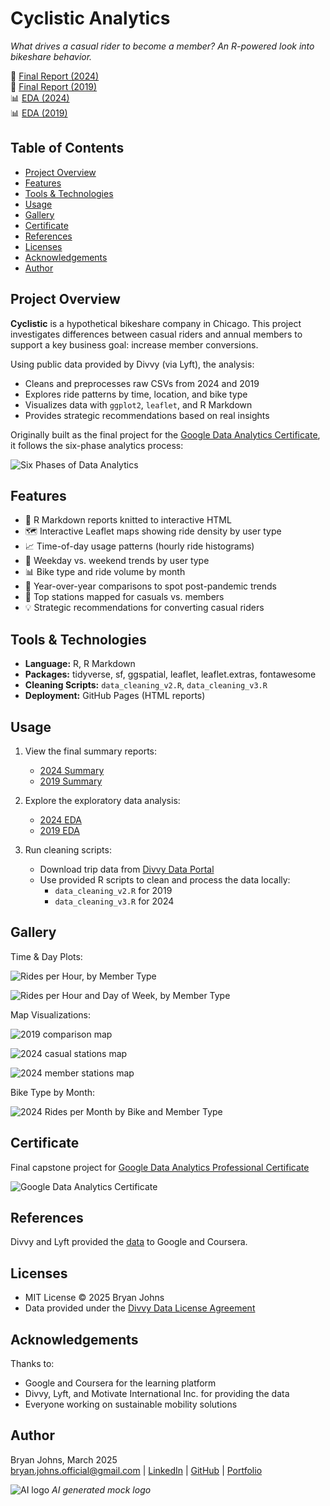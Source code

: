 # Cyclistic Analytics

*What drives a casual rider to become a member? An R-powered look into bikeshare behavior.*

🔗 [Final Report (2024)](https://johbry17.github.io/Cyclistic-Analytics/summary_2024.html)  
🔗 [Final Report (2019)](https://johbry17.github.io/Cyclistic-Analytics/summary_2019.html)  
📊 [EDA (2024)](https://johbry17.github.io/Cyclistic-Analytics/scratch_pad_2024.html)  
📊 [EDA (2019)](https://johbry17.github.io/Cyclistic-Analytics/scratch_pad_2019.html)

## Table of Contents

- [Project Overview](#project-overview)
- [Features](#features)
- [Tools & Technologies](#tools--technologies)
- [Usage](#usage)
- [Gallery](#gallery)
- [Certificate](#certificate)
- [References](#references)
- [Licenses](#licenses)
- [Acknowledgements](#acknowledgements)
- [Author](#author)

## Project Overview

**Cyclistic** is a hypothetical bikeshare company in Chicago. This project investigates differences between casual riders and annual members to support a key business goal: increase member conversions.

Using public data provided by Divvy (via Lyft), the analysis:
- Cleans and preprocesses raw CSVs from 2024 and 2019
- Explores ride patterns by time, location, and bike type
- Visualizes data with `ggplot2`, `leaflet`, and R Markdown
- Provides strategic recommendations based on real insights

Originally built as the final project for the [Google Data Analytics Certificate](https://www.coursera.org/professional-certificates/google-data-analytics), it follows the six-phase analytics process:

![Six Phases of Data Analytics](./resources/images/six_phases_of_data_analytics.png)

## Features

- 📄 R Markdown reports knitted to interactive HTML
- 🗺️ Interactive Leaflet maps showing ride density by user type
- 📈 Time-of-day usage patterns (hourly ride histograms)
- 📆 Weekday vs. weekend trends by user type
- 📊 Bike type and ride volume by month
- 🧭 Year-over-year comparisons to spot post-pandemic trends
- 📌 Top stations mapped for casuals vs. members
- 💡 Strategic recommendations for converting casual riders

## Tools & Technologies

- **Language:** R, R Markdown
- **Packages:** tidyverse, sf, ggspatial, leaflet, leaflet.extras, fontawesome
- **Cleaning Scripts:** `data_cleaning_v2.R`, `data_cleaning_v3.R`
- **Deployment:** GitHub Pages (HTML reports)

## Usage

1. View the final summary reports:
   - [2024 Summary](https://johbry17.github.io/Cyclistic-Analytics/summary_2024.html)
   - [2019 Summary](https://johbry17.github.io/Cyclistic-Analytics/summary_2019.html)

2. Explore the exploratory data analysis:
   - [2024 EDA](https://johbry17.github.io/Cyclistic-Analytics/scratch_pad_2024.html)
   - [2019 EDA](https://johbry17.github.io/Cyclistic-Analytics/scratch_pad_2019.html)

3. Run cleaning scripts:
   - Download trip data from [Divvy Data Portal](https://divvy-tripdata.s3.amazonaws.com/index.html)
   - Use provided R scripts to clean and process the data locally:
     - `data_cleaning_v2.R` for 2019
     - `data_cleaning_v3.R` for 2024

## Gallery

Time & Day Plots:

![Rides per Hour, by Member Type](./resources/images/rides_hour_2024.png)

![Rides per Hour and Day of Week, by Member Type](./resources/images/rides_per_hour_and_day_of_week_2024.png)

Map Visualizations:

![2019 comparison map](./resources/images/2019_comparison_map.png)

![2024 casual stations map](./resources/images/leaflet_casual_2024.png)

![2024 member stations map](./resources/images/leaflet_member_2024.png)

Bike Type by Month:

![2024 Rides per Month by Bike and Member Type](./resources/images/bike_type_month_2024.png)

## Certificate

Final capstone project for [Google Data Analytics Professional Certificate](https://www.coursera.org/professional-certificates/google-data-analytics)

![Google Data Analytics Certificate](./resources/images/google_data_analytics_certificate.png)

## References

Divvy and Lyft provided the [data](https://divvy-tripdata.s3.amazonaws.com/index.html) to Google and Coursera.

## Licenses

- MIT License © 2025 Bryan Johns
- Data provided under the [Divvy Data License Agreement](https://divvybikes.com/data-license-agreement)

## Acknowledgements

Thanks to:
- Google and Coursera for the learning platform
- Divvy, Lyft, and Motivate International Inc. for providing the data
- Everyone working on sustainable mobility solutions

## Author

Bryan Johns, March 2025  
[bryan.johns.official@gmail.com](mailto:bryan.johns.official@gmail.com) | [LinkedIn](https://www.linkedin.com/in/b-johns/) | [GitHub](https://github.com/johbry17) | [Portfolio](https://johbry17.github.io/portfolio/index.html)


![AI logo](./resources/images/Logo_AI.jpeg)
*AI generated mock logo*
